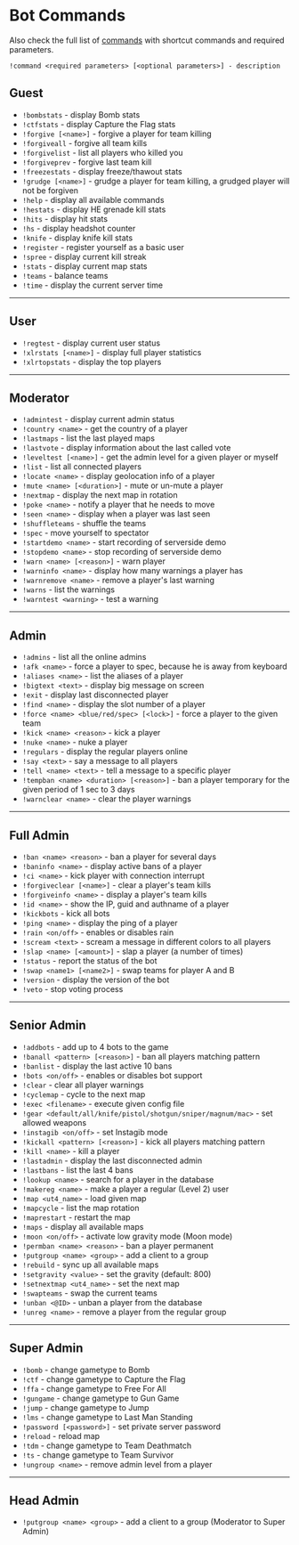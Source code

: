 # Bot Commands

Also check the full list of [commands](https://spunkybot.de/docs/commands) with shortcut commands and required parameters.

```
!command <required parameters> [<optional parameters>] - description
```

## Guest

* `!bombstats` - display Bomb stats
* `!ctfstats` - display Capture the Flag stats
* `!forgive [<name>]` - forgive a player for team killing
* `!forgiveall` - forgive all team kills
* `!forgivelist` - list all players who killed you
* `!forgiveprev` - forgive last team kill
* `!freezestats` - display freeze/thawout stats
* `!grudge [<name>]` - grudge a player for team killing, a grudged player will not be forgiven
* `!help` - display all available commands
* `!hestats` - display HE grenade kill stats
* `!hits` - display hit stats
* `!hs` - display headshot counter
* `!knife` - display knife kill stats
* `!register` - register yourself as a basic user
* `!spree` - display current kill streak
* `!stats` - display current map stats
* `!teams` - balance teams
* `!time` - display the current server time

----

## User

* `!regtest` - display current user status
* `!xlrstats [<name>]` - display full player statistics
* `!xlrtopstats` - display the top players

----

## Moderator

* `!admintest` - display current admin status
* `!country <name>` - get the country of a player
* `!lastmaps` - list the last played maps
* `!lastvote` - display information about the last called vote
* `!leveltest [<name>]` - get the admin level for a given player or myself
* `!list` - list all connected players
* `!locate <name>` - display geolocation info of a player
* `!mute <name> [<duration>]` - mute or un-mute a player
* `!nextmap` - display the next map in rotation
* `!poke <name>` - notify a player that he needs to move
* `!seen <name>` - display when a player was last seen
* `!shuffleteams` - shuffle the teams
* `!spec` - move yourself to spectator
* `!startdemo <name>` - start recording of serverside demo
* `!stopdemo <name>` - stop recording of serverside demo
* `!warn <name> [<reason>]` - warn player
* `!warninfo <name>` - display how many warnings a player has
* `!warnremove <name>` - remove a player's last warning
* `!warns` - list the warnings
* `!warntest <warning>` - test a warning

----

## Admin

* `!admins` - list all the online admins
* `!afk <name>` - force a player to spec, because he is away from keyboard
* `!aliases <name>` - list the aliases of a player
* `!bigtext <text>` - display big message on screen
* `!exit` - display last disconnected player
* `!find <name>` - display the slot number of a player
* `!force <name> <blue/red/spec> [<lock>]` - force a player to the given team
* `!kick <name> <reason>` - kick a player
* `!nuke <name>` - nuke a player
* `!regulars` - display the regular players online
* `!say <text>` - say a message to all players
* `!tell <name> <text>` - tell a message to a specific player
* `!tempban <name> <duration> [<reason>]` - ban a player temporary for the given period of 1 sec to 3 days
* `!warnclear <name>` - clear the player warnings

----

## Full Admin

* `!ban <name> <reason>` - ban a player for several days
* `!baninfo <name>` - display active bans of a player
* `!ci <name>` - kick player with connection interrupt
* `!forgiveclear [<name>]` - clear a player's team kills
* `!forgiveinfo <name>` - display a player's team kills
* `!id <name>` - show the IP, guid and authname of a player
* `!kickbots` - kick all bots
* `!ping <name>` - display the ping of a player
* `!rain <on/off>` - enables or disables rain
* `!scream <text>` - scream a message in different colors to all players
* `!slap <name> [<amount>]` - slap a player (a number of times)
* `!status` - report the status of the bot
* `!swap <name1> [<name2>]` - swap teams for player A and B
* `!version` - display the version of the bot
* `!veto` - stop voting process

----

## Senior Admin

* `!addbots` - add up to 4 bots to the game
* `!banall <pattern> [<reason>]` - ban all players matching pattern
* `!banlist` - display the last active 10 bans
* `!bots <on/off>` - enables or disables bot support
* `!clear` - clear all player warnings
* `!cyclemap` - cycle to the next map
* `!exec <filename>` - execute given config file
* `!gear <default/all/knife/pistol/shotgun/sniper/magnum/mac>` - set allowed weapons
* `!instagib <on/off>` - set Instagib mode
* `!kickall <pattern> [<reason>]` - kick all players matching pattern
* `!kill <name>` - kill a player
* `!lastadmin` - display the last disconnected admin
* `!lastbans` - list the last 4 bans
* `!lookup <name>` - search for a player in the database
* `!makereg <name>` - make a player a regular (Level 2) user
* `!map <ut4_name>` - load given map
* `!mapcycle` - list the map rotation
* `!maprestart` - restart the map
* `!maps` - display all available maps
* `!moon <on/off>` - activate low gravity mode (Moon mode)
* `!permban <name> <reason>` - ban a player permanent
* `!putgroup <name> <group>` - add a client to a group
* `!rebuild` - sync up all available maps
* `!setgravity <value>` - set the gravity (default: 800)
* `!setnextmap <ut4_name>` - set the next map
* `!swapteams` - swap the current teams
* `!unban <@ID>` - unban a player from the database
* `!unreg <name>` - remove a player from the regular group

----

## Super Admin

* `!bomb` - change gametype to Bomb
* `!ctf` - change gametype to Capture the Flag
* `!ffa` - change gametype to Free For All
* `!gungame` - change gametype to Gun Game
* `!jump` - change gametype to Jump
* `!lms` - change gametype to Last Man Standing
* `!password [<password>]` - set private server password
* `!reload` - reload map
* `!tdm` - change gametype to Team Deathmatch
* `!ts` - change gametype to Team Survivor
* `!ungroup <name>` - remove admin level from a player

----

## Head Admin

* `!putgroup <name> <group>` - add a client to a group (Moderator to Super Admin)

